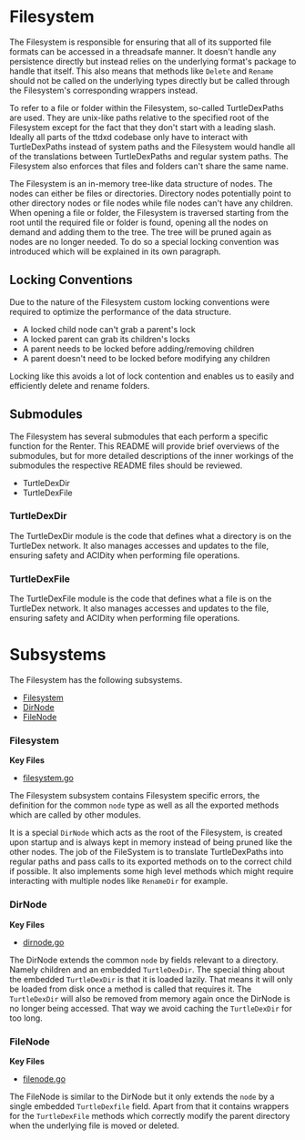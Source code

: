 # Filesystem
The Filesystem is responsible for ensuring that all of its supported file
formats can be accessed in a threadsafe manner. It doesn't handle any
persistence directly but instead relies on the underlying format's package to
handle that itself. This also means that methods like `Delete` and `Rename`
should not be called on the underlying types directly but be called through
the Filesystem's corresponding wrappers instead.

To refer to a file or folder within the Filesystem, so-called TurtleDexPaths are
used. They are unix-like paths relative to the specified root of the
Filesystem except for the fact that they don't start with a leading slash.
Ideally all parts of the ttdxd codebase only have to interact with TurtleDexPaths
instead of system paths and the Filesystem would handle all of the
translations between TurtleDexPaths and regular system paths. The Filesystem also
enforces that files and folders can't share the same name.

The Filesystem is an in-memory tree-like data structure of nodes. The nodes
can either be files or directories. Directory nodes potentially point to
other directory nodes or file nodes while file nodes can't have any children.
When opening a file or folder, the Filesystem is traversed starting from the
root until the required file or folder is found, opening all the nodes on
demand and adding them to the tree. The tree will be pruned again as nodes
are no longer needed. To do so a special locking convention was introduced
which will be explained in its own paragraph.

## Locking Conventions
Due to the nature of the Filesystem custom locking conventions were required
to optimize the performance of the data structure.

- A locked child node can't grab a parent's lock
- A locked parent can grab its children's locks
- A parent needs to be locked before adding/removing children
- A parent doesn't need to be locked before modifying any children

Locking like this avoids a lot of lock contention and enables us to easily
and efficiently delete and rename folders.

## Submodules
The Filesystem has several submodules that each perform a specific function
for the Renter. This README will provide brief overviews of the submodules,
but for more detailed descriptions of the inner workings of the submodules
the respective README files should be reviewed.
 - TurtleDexDir
 - TurtleDexFile

### TurtleDexDir
The TurtleDexDir module is the code that defines what a directory is on the TurtleDex
network. It also manages accesses and updates to the file, ensuring safety and
ACIDity when performing file operations.

### TurtleDexFile
The TurtleDexFile module is the code that defines what a file is on the TurtleDex network.
It also manages accesses and updates to the file, ensuring safety and ACIDity
when performing file operations.


# Subsystems
The Filesystem has the following subsystems.
- [Filesystem](#filesystem)
- [DirNode](#file-node)
- [FileNode](#dir-node)

### Filesystem
**Key Files**
- [filesystem.go](./filesystem.go)

The Filesystem subsystem contains Filesystem specific errors, the definition
for the common `node` type as well as all the exported methods which are
called by other modules.

It is a special `DirNode` which acts as the root of the Filesystem, is
created upon startup and is always kept in memory instead of being pruned
like the other nodes. The job of the FileSystem is to translate TurtleDexPaths into
regular paths and pass calls to its exported methods on to the correct child
if possible. It also implements some high level methods which might require
interacting with multiple nodes like `RenameDir` for example.

### DirNode
**Key Files**
- [dirnode.go](./dirnode.go)

The DirNode extends the common `node` by fields relevant to a directory.
Namely children and an embedded `TurtleDexDir`. The special thing about the
embedded `TurtleDexDir` is that it is loaded lazily. That means it will only be
loaded from disk once a method is called that requires it. The `TurtleDexDir` will
also be removed from memory again once the DirNode is no longer being
accessed. That way we avoid caching the `TurtleDexDir` for too long.

### FileNode
**Key Files**
- [filenode.go](./filenode.go)

The FileNode is similar to the DirNode but it only extends the `node` by a
single embedded `TurtleDexfile` field. Apart from that it contains wrappers for the
`TurtleDexFile` methods which correctly modify the parent directory when the
underlying file is moved or deleted.